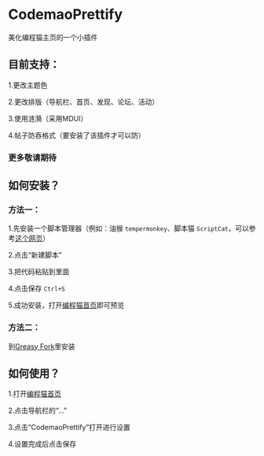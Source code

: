 # CodemaoPrettify
美化编程猫主页的一个小插件

## 目前支持：
1.更改主题色

2.更改排版（导航栏、首页、发现、论坛、活动）

3.使用涟漪（采用MDUI）

4.帖子防吞格式（要安装了该插件才可以防）

### 更多敬请期待

## 如何安装？

### 方法一：

1.先安装一个脚本管理器（例如：油猴 `tempermonkey`、脚本猫 `ScriptCat`，可以参考[这个网页](https://greasyfork.org/)）

2.点击“新建脚本”

3.把代码粘贴到里面

4.点击保存 `Ctrl+S`

5.成功安装，打开[编程猫首页](https://shequ.codemao.cn)即可预览

### 方法二：

到[Greasy Fork](https://greasyfork.org/zh-CN/scripts/452450-codemaoprettify)里安装
 
## 如何使用？

1.打开[编程猫首页](https://shequ.codemao.cn)

2.点击导航栏的“…”

3.点击“CodemaoPrettify”打开进行设置

4.设置完成后点击保存
